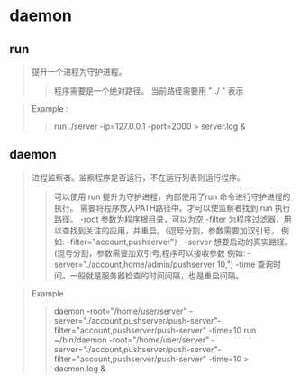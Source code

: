 # daemon

## run
> 提升一个进程为守护进程。
>> 程序需要是一个绝对路径。
>> 当前路径需要用 " ./ " 表示

> Example : 
>> run ./server -ip=127.0.0.1 -port=2000 > server.log &


## daemon
> 进程监察者。监察程序是否运行，不在运行列表则运行程序。
>> 可以使用 run 提升为守护进程，内部使用了run 命令进行守护进程的执行。
>> 需要将程序放入PATH路径中。才可以使监察者找到 run 执行路径。
>> -root 参数为程序根目录，可以为空
>> -filter 为程序过滤器，用以查找到关注的应用，并重启。（逗号分割，参数需要加双引号， 例如: -filter="account,pushserver"）
>> -server 想要启动的真实路径。(逗号分割，参数需要加双引号,程序可以接收参数 例如: -server="./account,home/admin/pushserver 10,")
>> -time 查询时间。一般就是服务器检查的时间间隔，也是重启间隔。

> Example
>> daemon -root="/home/user/server" -server="./account,pushserver/push-server"-filter="account,pushserver/push-server" -time=10
>> run ~/bin/daemon -root="/home/user/server" -server="./account,pushserver/push-server"-filter="account,pushserver/push-server" -time=10 > daemon.log &


